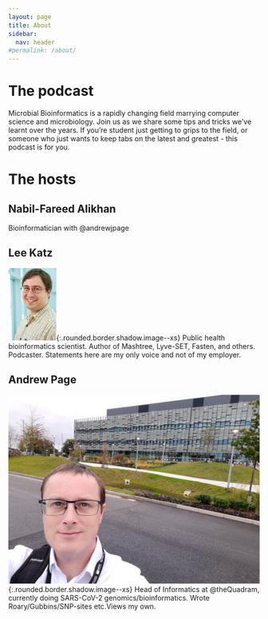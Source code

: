 ```yaml
---
layout: page
title: About
sidebar:
  nav: header
#permalink: /about/
---
```


# The podcast

Microbial Bioinformatics is a rapidly changing field marrying computer science and microbiology. Join us as we share some tips and tricks we’ve learnt over the years. If you’re student just getting to grips to the field, or someone who just wants to keep tabs on the latest and greatest - this podcast is for you.

# The hosts

## Nabil-Fareed Alikhan

Bioinformatician with @andrewjpage

## Lee Katz

![Image](/assets/images/LeeKatz.jpg){:.rounded.border.shadow.image--xs}
Public health bioinformatics scientist. Author of Mashtree, Lyve-SET, Fasten, and others. Podcaster. Statements here are my only voice and not of my employer.

## Andrew Page

![Image](/assets/images/AndrewPage.jpg){:.rounded.border.shadow.image--xs}
Head of Informatics at @theQuadram, currently doing SARS-CoV-2 genomics/bioinformatics. Wrote Roary/Gubbins/SNP-sites etc.Views my own.

